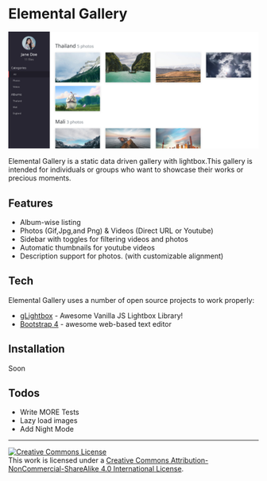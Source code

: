 # Elemental Gallery

![Elemental Gallery Screenshot](./docs/elemental-gallery-screenshot.png)


Elemental Gallery is a static data driven gallery with lightbox.This gallery is intended for individuals or groups who want to showcase their works or precious moments.

## Features
  - Album-wise listing
  - Photos (Gif,Jpg,and Png) & Videos (Direct URL or Youtube)
  - Sidebar with toggles for filtering videos and photos
  - Automatic thumbnails for youtube videos
  - Description support for photos. (with customizable alignment)


## Tech

Elemental Gallery uses a number of open source projects to work properly:

* [gLightbox](https://github.com/mcstudios/glightbox) - Awesome Vanilla JS Lightbox Library!
* [Bootstrap 4](https://getbootstrap.com) - awesome web-based text editor


## Installation

Soon

## Todos

 - Write MORE Tests
 - Lazy load images
 - Add Night Mode

***

[![Creative Commons License](https://i.creativecommons.org/l/by-nc-sa/4.0/80x15.png)](http://creativecommons.org/licenses/by-nc-sa/4.0/)  
This work is licensed under a [Creative Commons Attribution-NonCommercial-ShareAlike 4.0 International License](http://creativecommons.org/licenses/by-nc-sa/4.0/).
